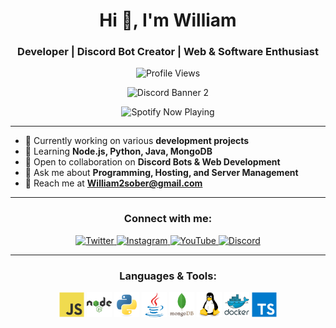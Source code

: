 <h1 align="center">Hi 👋, I'm William</h1>
<h3 align="center">Developer | Discord Bot Creator | Web & Software Enthusiast</h3>

<p align="center">
  <img src="https://komarev.com/ghpvc/?username=william2sober&label=Profile%20views&color=0e75b6&style=flat" alt="Profile Views" />
</p>

<p align="center">
  <img src="https://discord.com/api/guilds/1342279631079739422/widget.png?style=banner2" alt="Discord Banner 2"/>
</p>

<p align="center">
  <img src="https://spotify-github-profile.kittinanx.com/api/view.svg?uid=31eix3zjcg2uvuxpbiofz6ghai2e&cover_image=false&theme=default&show_offline=true&background_color=121212&interchange=true&bar_color_cover=false&bar_color=00ccff" alt="Spotify Now Playing"/>
</p>

<hr>

- 🔭 Currently working on various **development projects**  
- 🌱 Learning **Node.js, Python, Java, MongoDB**  
- 👯 Open to collaboration on **Discord Bots & Web Development**  
- 💬 Ask me about **Programming, Hosting, and Server Management**  
- 📧 Reach me at **William2sober@gmail.com**  

<hr>

<h3 align="center">Connect with me:</h3>
<p align="center">
  <a href="https://twitter.com/william2sober" target="_blank">
    <img src="https://raw.githubusercontent.com/rahuldkjain/github-profile-readme-generator/master/src/images/icons/Social/twitter.svg" alt="Twitter" height="30" />
  </a>
  <a href="https://instagram.com/william2sober" target="_blank">
    <img src="https://raw.githubusercontent.com/rahuldkjain/github-profile-readme-generator/master/src/images/icons/Social/instagram.svg" alt="Instagram" height="30" />
  </a>
  <a href="https://www.youtube.com/c/william2sober" target="_blank">
    <img src="https://raw.githubusercontent.com/rahuldkjain/github-profile-readme-generator/master/src/images/icons/Social/youtube.svg" alt="YouTube" height="30" />
  </a>
  <a href="https://discord.gg/48BDu759Yc" target="_blank">
    <img src="https://raw.githubusercontent.com/rahuldkjain/github-profile-readme-generator/master/src/images/icons/Social/discord.svg" alt="Discord" height="30" />
  </a>
</p>

<hr>

<h3 align="center">Languages & Tools:</h3>
<p align="center">
  <img src="https://raw.githubusercontent.com/devicons/devicon/master/icons/javascript/javascript-original.svg" alt="JavaScript" height="40" />
  <img src="https://raw.githubusercontent.com/devicons/devicon/master/icons/nodejs/nodejs-original-wordmark.svg" alt="Node.js" height="40" />
  <img src="https://raw.githubusercontent.com/devicons/devicon/master/icons/python/python-original.svg" alt="Python" height="40" />
  <img src="https://raw.githubusercontent.com/devicons/devicon/master/icons/java/java-original.svg" alt="Java" height="40" />
  <img src="https://raw.githubusercontent.com/devicons/devicon/master/icons/mongodb/mongodb-original-wordmark.svg" alt="MongoDB" height="40" />
  <img src="https://raw.githubusercontent.com/devicons/devicon/master/icons/linux/linux-original.svg" alt="Linux" height="40" />
  <img src="https://raw.githubusercontent.com/devicons/devicon/master/icons/docker/docker-original-wordmark.svg" alt="Docker" height="40" />
  <img src="https://raw.githubusercontent.com/devicons/devicon/master/icons/typescript/typescript-original.svg" alt="TypeScript" height="40" />
</p>
